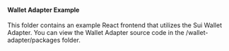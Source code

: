 #### Wallet Adapter Example

This folder contains an example React frontend that utilizes the Sui Wallet Adapter. You can view the Wallet Adapter source code in the /wallet-adapter/packages folder.
